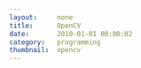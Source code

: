 ```yaml
---
layout:     none
title:      OpenCV
date:       2010-01-01 00:00:02
category:   programming
thumbnail:  opencv
---
```

